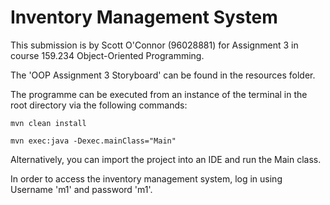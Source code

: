 # Inventory Management System
This submission is by Scott O'Connor (96028881) for Assignment 3 in course 159.234 Object-Oriented Programming.

The 'OOP Assignment 3 Storyboard' can be found in the resources folder.

The programme can be executed from an instance of the terminal in the root directory via the following commands:
```
mvn clean install
```
```
mvn exec:java -Dexec.mainClass="Main"
```

Alternatively, you can import the project into an IDE and run the Main class.

In order to access the inventory management system, log in using Username 'm1' and password 'm1'.
